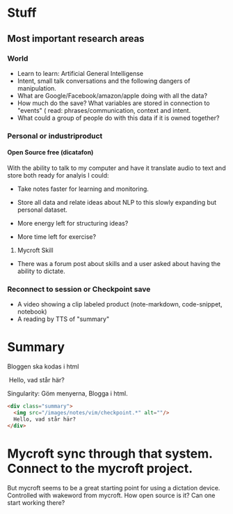 # Stuff



## Most important research areas
### World

* Learn to learn: Artificial General Intelligense
* Intent, small talk conversations and the following dangers of manipulation.
 * What are Google/Facebook/amazon/apple doing with all the data?
 * How much do the save? What variables are stored in connection to "events" ( read:
   phrases/communication, context and intent.
* What could a group of people do with this data if it is owned together?

### Personal or industriproduct
#### Open Source free (dicatafon)

With the ability to talk to my computer and have it translate audio to text and store both
ready for analyis I could:
* Take notes faster for learning and monitoring.
* Store all data and relate ideas about NLP to this slowly expanding but personal dataset.

* More energy left for structuring ideas?
* More time left for exercise?

1. Mycroft Skill
  * There was a forum post about skills and a user asked about having the ability to
    dictate.

### Reconnect to session or Checkpoint save
* A video showing a clip labeled product (note-markdown, code-snippet, notebook)
* A reading by TTS of "summary" 

# Summary 
Bloggen ska kodas i html
<div class="summary">
  <img src="/images/notes/vim/checkpoint.*" alt=""/>
  Hello, vad står här?
</div>

Singularity: Göm menyerna, Blogga i html.

```html
<div class="summary">
  <img src="/images/notes/vim/checkpoint.*" alt=""/>
  Hello, vad står här?
</div>
```


# Mycroft sync through that system. Connect to the mycroft project.

But mycroft seems to be a great starting point for using a dictation device.
Controlled with wakeword from mycroft. How open source is it? Can one start working
there?



